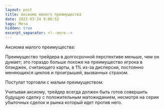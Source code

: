 ```yaml
---
layout: post
title: Аксиома малого преимущества
date: 2022-03-24 9:06:52
tags: Мета
hidden: true
excerpt_separator: <!--more-->
---
```


Аксиома малого преимущества:
<!--more-->

Преимущество трейдера в долгосрочной перспективе меньше, чем он думает; это гораздо больше похоже на преимущество игрока в блэкджек, считающего карты, в 1% из-за дисперсии, постоянно меняющихся циклов и проигрышей, вызванных страхом.

Постулат торговли с малым преимуществом:

Учитывая аксиому, трейдер всегда должен быть готов совершить будущую сделку с положительным матожиданием, несмотря на серии убыточных сделок и рынка который идет против него.
